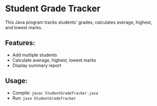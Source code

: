 # Student Grade Tracker

This Java program tracks students' grades, calculates average, highest, and lowest marks.

## Features:
- Add multiple students
- Calculate average, highest, lowest marks
- Display summary report

## Usage:
- Compile: `javac StudentGradeTracker.java`
- Run: `java StudentGradeTracker`
